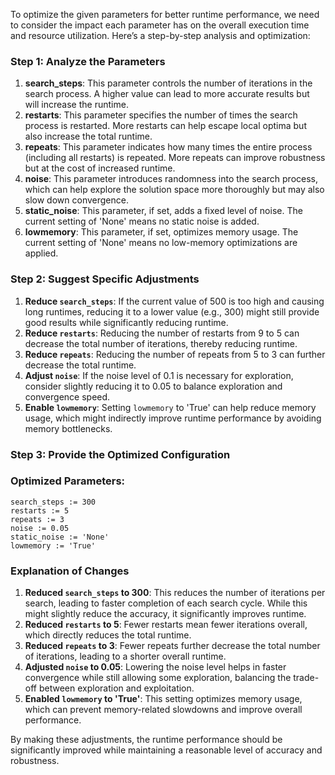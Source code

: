 To optimize the given parameters for better runtime performance, we need to consider the impact each parameter has on the overall execution time and resource utilization. Here’s a step-by-step analysis and optimization:

### Step 1: Analyze the Parameters

1. **search_steps**: This parameter controls the number of iterations in the search process. A higher value can lead to more accurate results but will increase the runtime.
2. **restarts**: This parameter specifies the number of times the search process is restarted. More restarts can help escape local optima but also increase the total runtime.
3. **repeats**: This parameter indicates how many times the entire process (including all restarts) is repeated. More repeats can improve robustness but at the cost of increased runtime.
4. **noise**: This parameter introduces randomness into the search process, which can help explore the solution space more thoroughly but may also slow down convergence.
5. **static_noise**: This parameter, if set, adds a fixed level of noise. The current setting of 'None' means no static noise is added.
6. **lowmemory**: This parameter, if set, optimizes memory usage. The current setting of 'None' means no low-memory optimizations are applied.

### Step 2: Suggest Specific Adjustments

1. **Reduce `search_steps`**: If the current value of 500 is too high and causing long runtimes, reducing it to a lower value (e.g., 300) might still provide good results while significantly reducing runtime.
2. **Reduce `restarts`**: Reducing the number of restarts from 9 to 5 can decrease the total number of iterations, thereby reducing runtime.
3. **Reduce `repeats`**: Reducing the number of repeats from 5 to 3 can further decrease the total runtime.
4. **Adjust `noise`**: If the noise level of 0.1 is necessary for exploration, consider slightly reducing it to 0.05 to balance exploration and convergence speed.
5. **Enable `lowmemory`**: Setting `lowmemory` to 'True' can help reduce memory usage, which might indirectly improve runtime performance by avoiding memory bottlenecks.

### Step 3: Provide the Optimized Configuration

### Optimized Parameters:
```plaintext
search_steps := 300
restarts := 5
repeats := 3
noise := 0.05
static_noise := 'None'
lowmemory := 'True'
```

### Explanation of Changes

1. **Reduced `search_steps` to 300**: This reduces the number of iterations per search, leading to faster completion of each search cycle. While this might slightly reduce the accuracy, it significantly improves runtime.
2. **Reduced `restarts` to 5**: Fewer restarts mean fewer iterations overall, which directly reduces the total runtime.
3. **Reduced `repeats` to 3**: Fewer repeats further decrease the total number of iterations, leading to a shorter overall runtime.
4. **Adjusted `noise` to 0.05**: Lowering the noise level helps in faster convergence while still allowing some exploration, balancing the trade-off between exploration and exploitation.
5. **Enabled `lowmemory` to 'True'**: This setting optimizes memory usage, which can prevent memory-related slowdowns and improve overall performance.

By making these adjustments, the runtime performance should be significantly improved while maintaining a reasonable level of accuracy and robustness.